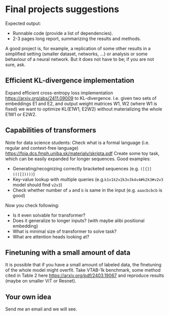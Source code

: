 # Final projects suggestions

Expected output:

* Runnable code (provide a list of dependencies).
* 2-3 pages long report, summarizing the results and methods.

A good project is, for example, a replication of some other results in a simplified setting (smaller dataset, networks, ...) or
analysis or some behaviour of a neural network. But it does not have to be; if you are not sure, ask.

## Efficient KL-divergence implementation

Expand efficient cross-entropy loss implementation <https://arxiv.org/abs/2411.09009> to KL-divergence.
I.e. given two sets of embeddings E1 and E2, and output weight matrices W1, W2 (where W1 is fixed) we want to optimize KL(E1W1, E2W2) without materializing the whole E1W1 or E2W2.

## Capabilities of transformers

Note for data science students: Check what is a formal language (i.e. regular and context-free language) <https://foja.dcs.fmph.uniba.sk/materialy/skripta.pdf>
Create some toy task, which can be easily expanded for longer sequences. Good examples:

* Generating/recognizing correctly bracketed sequences (e.g. `([{}]((([]))))`)
* Key-value lookup with multiple queries (e.g.`k1v1k2v2k3v3k4v4#k2k3#v2v3` model should find `v2v3`)
* Check whether number of `a` and `b` is same in the input (e.g. `aaacbcbcb` is good)

Now you check following:
* Is it even solvable for transformer?
* Does it generalize to longer inputs? (with maybe alibi positional embedding)
* What is minimal size of transformer to solve task?
* What are attention heads looking at?

## Finetuning with a small amount of data

It is possible that if you have a small amount of labeled data, the finetuning of the whole model might overfit.
Take VTAB-1k benchmark, some method cited in Table 2 here https://arxiv.org/pdf/2403.19067 and reproduce results (maybe on smaller ViT or Resnet).

## Your own idea

Send me an email and we will see.
